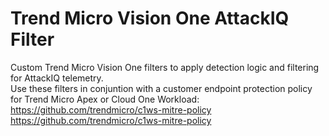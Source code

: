 # Trend Micro Vision One AttackIQ Filter
Custom Trend Micro Vision One filters to apply detection logic and filtering for AttackIQ telemetry.<br/>
Use these filters in conjuntion with a customer endpoint protection policy for Trend Micro Apex or Cloud One Workload:<br/>
https://github.com/trendmicro/c1ws-mitre-policy<br/>
https://github.com/trendmicro/c1ws-mitre-policy<br/>


